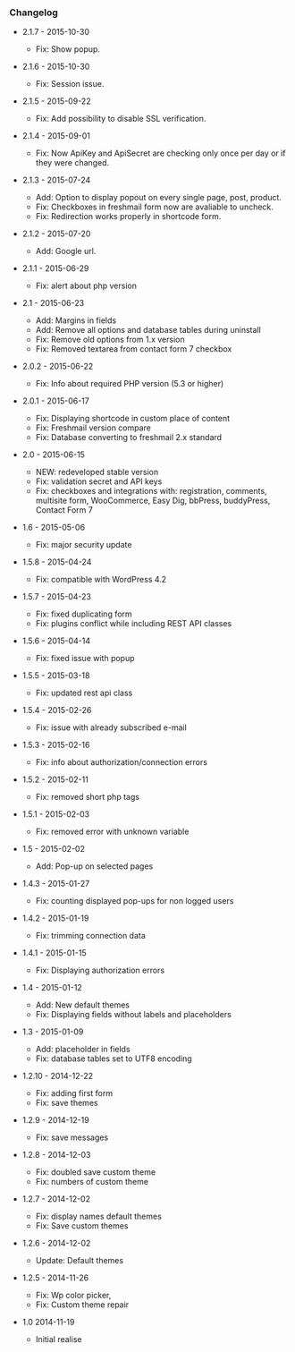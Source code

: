 ### Changelog

- 2.1.7 - 2015-10-30
    * Fix: Show popup.

- 2.1.6 - 2015-10-30
    * Fix: Session issue.

- 2.1.5 - 2015-09-22
    * Fix: Add possibility to disable SSL verification.

- 2.1.4 - 2015-09-01
    * Fix: Now ApiKey and ApiSecret are checking only once per day or if they were changed.
    
- 2.1.3 - 2015-07-24
    * Add: Option to display popout on every single page, post, product.
    * Fix: Checkboxes in freshmail form now are avaliable to uncheck.
    * Fix: Redirection works properly in shortcode form.

- 2.1.2 - 2015-07-20
    * Add: Google url.
    
- 2.1.1 - 2015-06-29
    * Fix: alert about php version

- 2.1 - 2015-06-23
    * Add: Margins in fields
    * Add: Remove all options and database tables during uninstall
    * Fix: Remove old options from 1.x version
    * Fix: Removed textarea from contact form 7 checkbox

- 2.0.2 - 2015-06-22
    * Fix: Info about required PHP version (5.3 or higher)

- 2.0.1 - 2015-06-17
    * Fix: Displaying shortcode in custom place of content
    * Fix: Freshmail version compare
    * Fix: Database converting to freshmail 2.x standard

- 2.0 - 2015-06-15
    * NEW: redeveloped stable version
    * Fix: validation secret and API keys
    * Fix: checkboxes and integrations with: registration, comments, multisite form, WooCommerce, Easy Dig, bbPress, buddyPress, Contact Form 7

- 1.6 - 2015-05-06
    * Fix: major security update

- 1.5.8 - 2015-04-24
    * Fix: compatible with WordPress 4.2

- 1.5.7 - 2015-04-23
    * Fix: fixed duplicating form
    * Fix: plugins conflict while including REST API classes

- 1.5.6 - 2015-04-14
    * Fix: fixed issue with popup

- 1.5.5 - 2015-03-18
    * Fix: updated rest api class

- 1.5.4 - 2015-02-26
    * Fix: issue with already subscribed e-mail

* 1.5.3 - 2015-02-16
    * Fix: info about authorization/connection errors

* 1.5.2 - 2015-02-11
    * Fix: removed short php tags

* 1.5.1 - 2015-02-03
    * Fix: removed error with unknown variable

* 1.5 - 2015-02-02
    * Add: Pop-up on selected pages

* 1.4.3 - 2015-01-27
    * Fix: counting displayed pop-ups for non logged users

* 1.4.2 - 2015-01-19
    * Fix: trimming connection data

* 1.4.1 - 2015-01-15
    * Fix: Displaying authorization errors

* 1.4 - 2015-01-12
    * Add: New default themes
    * Fix: Displaying fields without labels and placeholders

* 1.3 - 2015-01-09
    * Add: placeholder in fields
    * Fix: database tables set to UTF8 encoding

* 1.2.10 - 2014-12-22
    * Fix: adding first form
    * Fix: save themes

* 1.2.9 - 2014-12-19
    * Fix: save messages

* 1.2.8 - 2014-12-03
    * Fix: doubled save custom theme
    * Fix: numbers of custom theme

* 1.2.7 - 2014-12-02
    * Fix: display names default themes
    * Fix: Save custom themes

* 1.2.6 - 2014-12-02
    * Update: Default themes

* 1.2.5 - 2014-11-26
    * Fix: Wp color picker,
    * Fix: Custom theme repair

* 1.0 2014-11-19
    * Initial realise